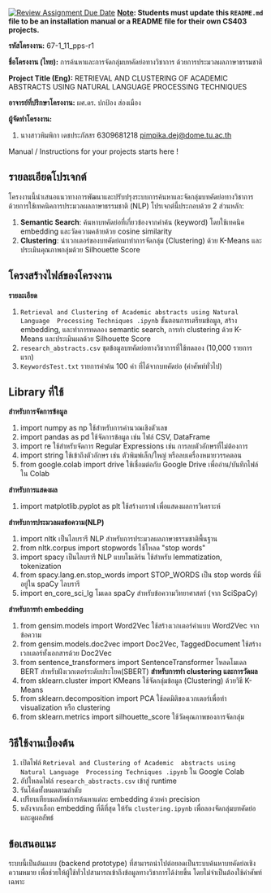 [![Review Assignment Due Date](https://classroom.github.com/assets/deadline-readme-button-22041afd0340ce965d47ae6ef1cefeee28c7c493a6346c4f15d667ab976d596c.svg)](https://classroom.github.com/a/w8H8oomW)
**<ins>Note</ins>: Students must update this `README.md` file to be an installation manual or a README file for their own CS403 projects.**

**รหัสโครงงาน:** 67-1_11_pps-r1

**ชื่อโครงงาน (ไทย):** การค้นหาและการจัดกลุ่มบทคัดย่อทางวิชาการ ด้วยการประมวลผลภาษาธรรมชาติ 

**Project Title (Eng):** RETRIEVAL AND CLUSTERING OF ACADEMIC ABSTRACTS USING 
NATURAL LANGUAGE PROCESSING TECHNIQUES 

**อาจารย์ที่ปรึกษาโครงงาน:** ผศ.ดร. ปกป้อง ส่องเมือง  

**ผู้จัดทำโครงงาน:**
1. นางสาวพิมพิกา เดชประภัสสร  6309681218  pimpika.dej@dome.tu.ac.th
   
Manual / Instructions for your projects starts here !
## รายละเอียดโปรเจกต์
โครงงานนี้นำเสนอแนวทางการพัฒนาและปรับปรุงระบบการค้นหาและจัดกลุ่มบทคัดย่อทางวิชาการ ด้วยการใช้เทคนิคการประมวลผลภาษาธรรมชาติ (NLP)
โปรเจกต์นี้ประกอบด้วย 2 ส่วนหลัก:
1. **Semantic Search**: ค้นหาบทคัดย่อที่เกี่ยวข้องจากคำค้น (keyword) โดยใช้เทคนิค embedding และวัดความคล้ายด้วย cosine similarity
2. **Clustering**: นำเวกเตอร์ของบทคัดย่อมาทำการจัดกลุ่ม (Clustering) ด้วย K-Means และประเมินคุณภาพกลุ่มด้วย Silhouette Score

## โครงสร้างไฟล์ของโครงงาน

**รายละเอียด**
1. `Retrieval and Clustering of Academic abstracts using Natural Language  Processing Techniques .ipynb` ขั้นตอนการเตรียมข้อมูล, สร้าง embedding, และทำการทดลอง semantic search,  การทำ clustering ด้วย K-Means และประเมินผลด้วย Silhouette Score 
2. `research_abstracts.csv` ชุดข้อมูลบทคัดย่อทางวิชาการที่ใช้ทดลอง (10,000 รายการแรก)
3. `KeywordsTest.txt` รายการคำค้น 100 คำ ที่ได้จากบทคัดย่อ (คำศัพท์ทั่วไป)

## Library ที่ใช้
**สำหรับการจัดการข้อมูล**
1. import numpy as np ใช้สำหรับการคำนวณเชิงตัวเลข
2. import pandas as pd ใช้จัดการข้อมูล เช่น ไฟล์ CSV, DataFrame
3. import re ใช้สำหรับจัดการ Regular Expressions เช่น การลบตัวอักษรที่ไม่ต้องการ
4. import string ใช้เข้าถึงตัวอักษร เช่น ตัวพิมพ์เล็ก/ใหญ่ หรือลบเครื่องหมายวรรคตอน
5. from google.colab import drive	ใช้เชื่อมต่อกับ Google Drive เพื่ออ่าน/บันทึกไฟล์ใน Colab
   
**สำหรับการแสดงผล**
1. import matplotlib.pyplot as plt	ใช้สร้างกราฟ เพื่อแสดงผลการวิเคราะห์
   
**สำหรับการประมวลผลข้อความ(NLP)**
1. import nltk	เป็นไลบรารี NLP สำหรับการประมวลผลภาษาธรรมชาติพื้นฐาน
2. from nltk.corpus import stopwords	ใช้โหลด "stop words"
3. import spacy	เป็นไลบรารี NLP แบบโมเดิร์น ใช้สำหรับ lemmatization, tokenization
4. from spacy.lang.en.stop_words import STOP_WORDS	เป็น stop words ที่มีอยู่ใน spaCy ไลบรารี
5. import en_core_sci_lg	โมเดล spaCy สำหรับข้อความวิทยาศาสตร์ (จาก SciSpaCy)
   
**สำหรับการทำ embedding**
1. from gensim.models import Word2Vec	ใช้สร้างเวกเตอร์คำแบบ Word2Vec จากข้อความ
2. from gensim.models.doc2vec import Doc2Vec, TaggedDocument	ใช้สร้างเวกเตอร์ทั้งเอกสารด้วย Doc2Vec
3. from sentence_transformers import SentenceTransformer	โหลดโมเดล BERT สำหรับฝังเวกเตอร์ระดับประโยค(SBERT)
**สำหรับการทำ clustering และการวัดผล**
1. from sklearn.cluster import KMeans	ใช้จัดกลุ่มข้อมูล (Clustering) ด้วยวิธี K-Means
2. from sklearn.decomposition import PCA	ใช้ลดมิติของเวกเตอร์เพื่อทำ visualization หรือ clustering
3. from sklearn.metrics import silhouette_score	ใช้วัดคุณภาพของการจัดกลุ่ม

## วิธีใช้งานเบื้องต้น

1. เปิดไฟล์ `Retrieval and Clustering of Academic  abstracts using Natural Language  Processing Techniques .ipynb` ใน Google Colab
2. อัปโหลดไฟล์ `research_abstracts.csv` เข้าสู่ runtime
3. รันโค้ดทั้งหมดตามลำดับ
4. เปรียบเทียบผลลัพธ์การค้นหาแต่ละ embedding ด้วยค่า precision
5. หลังจากเลือก embedding ที่ดีที่สุด ให้รัน `clustering.ipynb` เพื่อลองจัดกลุ่มบทคัดย่อ และดูผลลัพธ์

## ข้อเสนอแนะ

ระบบนี้เป็นต้นแบบ (backend prototype) ที่สามารถนำไปต่อยอดเป็นระบบค้นหาบทคัดย่อเชิงความหมาย เพื่อช่วยให้ผู้ใช้ทั่วไปสามารถเข้าถึงข้อมูลทางวิชาการได้ง่ายขึ้น โดยไม่จำเป็นต้องใช้คำศัพท์เฉพาะ
